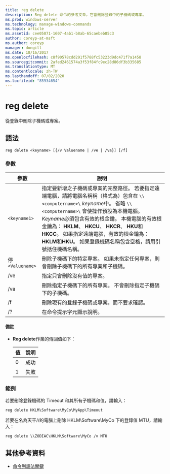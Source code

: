 ```yaml
---
title: reg delete
description: Reg delete 命令的參考文章，它會刪除登錄中的子機碼或專案。
ms.prod: windows-server
ms.technology: manage-windows-commands
ms.topic: article
ms.assetid: cee05071-1607-4ab1-b8ab-65caebeb85c3
author: coreyp-at-msft
ms.author: coreyp
manager: dongill
ms.date: 10/16/2017
ms.openlocfilehash: c8f90578cdd291f5788fc53223d9dc471f7a1458
ms.sourcegitcommit: 2afed2461574a3f53f84fc9ec28d86df3b335685
ms.translationtype: MT
ms.contentlocale: zh-TW
ms.lasthandoff: 07/02/2020
ms.locfileid: "85934654"
---
```

# <a name="reg-delete"></a>reg delete

從登錄中刪除子機碼或專案。

## <a name="syntax"></a>語法

```
reg delete <keyname> [{/v Valuename | /ve | /va}] [/f]
```

### <a name="parameters"></a>參數

| 參數 | 說明 |
|--|--|
| `<keyname1>` | 指定要新增之子機碼或專案的完整路徑。 若要指定遠端電腦，請將電腦名稱稱（格式為）包含在 `\\<computername>\` *keyname*中。 省略 `\\<computername>\` 會使操作預設為本機電腦。 *Keyname*必須包含有效的根金鑰。 本機電腦的有效根金鑰為： **HKLM**、 **HKCU**、 **HKCR**、 **HKU**和**HKCC**。 如果指定遠端電腦，有效的根金鑰為： **HKLM**和**HKU**。 如果登錄機碼名稱包含空格，請用引號括住機碼名稱。 |
| 停`<Valuename>` | 刪除子機碼下的特定專案。 如果未指定任何專案，則會刪除子機碼下的所有專案和子機碼。 |
| /ve | 指定只會刪除沒有值的專案。 |
| /va | 刪除指定子機碼下的所有專案。 不會刪除指定子機碼下的子機碼。 |
| /f | 刪除現有的登錄子機碼或專案，而不要求確認。 |
| /? | 在命令提示字元顯示說明。 |

#### <a name="remarks"></a>備註

- **Reg delete**作業的傳回值如下：

    | 值 | 說明 |
    |--|--|
    | 0 | 成功 |
    | 1 | 失敗 |

### <a name="examples"></a>範例

若要刪除登錄機碼的 Timeout 和其所有子機碼和值，請輸入：

```
reg delete HKLM\Software\MyCo\MyApp\Timeout
```

若要在名為天干//的電腦上刪除 HKLM\Software\MyCo 下的登錄值 MTU，請輸入：

```
reg delete \\ZODIAC\HKLM\Software\MyCo /v MTU
```

## <a name="additional-references"></a>其他參考資料

- [命令列語法關鍵](command-line-syntax-key.md)

